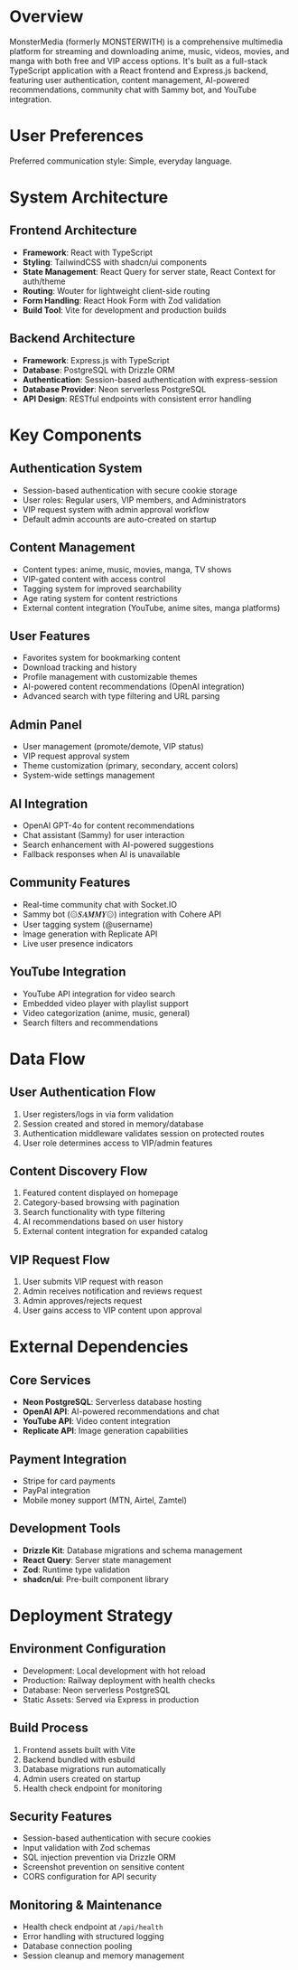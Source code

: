 # Overview

MonsterMedia (formerly MONSTERWITH) is a comprehensive multimedia platform for streaming and downloading anime, music, videos, movies, and manga with both free and VIP access options. It's built as a full-stack TypeScript application with a React frontend and Express.js backend, featuring user authentication, content management, AI-powered recommendations, community chat with Sammy bot, and YouTube integration.

# User Preferences

Preferred communication style: Simple, everyday language.

# System Architecture

## Frontend Architecture
- **Framework**: React with TypeScript
- **Styling**: TailwindCSS with shadcn/ui components
- **State Management**: React Query for server state, React Context for auth/theme
- **Routing**: Wouter for lightweight client-side routing
- **Form Handling**: React Hook Form with Zod validation
- **Build Tool**: Vite for development and production builds

## Backend Architecture
- **Framework**: Express.js with TypeScript
- **Database**: PostgreSQL with Drizzle ORM
- **Authentication**: Session-based authentication with express-session
- **Database Provider**: Neon serverless PostgreSQL
- **API Design**: RESTful endpoints with consistent error handling

# Key Components

## Authentication System
- Session-based authentication with secure cookie storage
- User roles: Regular users, VIP members, and Administrators
- VIP request system with admin approval workflow
- Default admin accounts are auto-created on startup

## Content Management
- Content types: anime, music, movies, manga, TV shows
- VIP-gated content with access control
- Tagging system for improved searchability
- Age rating system for content restrictions
- External content integration (YouTube, anime sites, manga platforms)

## User Features
- Favorites system for bookmarking content
- Download tracking and history
- Profile management with customizable themes
- AI-powered content recommendations (OpenAI integration)
- Advanced search with type filtering and URL parsing

## Admin Panel
- User management (promote/demote, VIP status)
- VIP request approval system
- Theme customization (primary, secondary, accent colors)
- System-wide settings management

## AI Integration
- OpenAI GPT-4o for content recommendations
- Chat assistant (Sammy) for user interaction
- Search enhancement with AI-powered suggestions
- Fallback responses when AI is unavailable

## Community Features
- Real-time community chat with Socket.IO
- Sammy bot (۞𝑺𝑨𝑴𝑴𝒀۞) integration with Cohere API
- User tagging system (@username)
- Image generation with Replicate API
- Live user presence indicators

## YouTube Integration
- YouTube API integration for video search
- Embedded video player with playlist support
- Video categorization (anime, music, general)
- Search filters and recommendations

# Data Flow

## User Authentication Flow
1. User registers/logs in via form validation
2. Session created and stored in memory/database
3. Authentication middleware validates session on protected routes
4. User role determines access to VIP/admin features

## Content Discovery Flow
1. Featured content displayed on homepage
2. Category-based browsing with pagination
3. Search functionality with type filtering
4. AI recommendations based on user history
5. External content integration for expanded catalog

## VIP Request Flow
1. User submits VIP request with reason
2. Admin receives notification and reviews request
3. Admin approves/rejects request
4. User gains access to VIP content upon approval

# External Dependencies

## Core Services
- **Neon PostgreSQL**: Serverless database hosting
- **OpenAI API**: AI-powered recommendations and chat
- **YouTube API**: Video content integration
- **Replicate API**: Image generation capabilities

## Payment Integration
- Stripe for card payments
- PayPal integration
- Mobile money support (MTN, Airtel, Zamtel)

## Development Tools
- **Drizzle Kit**: Database migrations and schema management
- **React Query**: Server state management
- **Zod**: Runtime type validation
- **shadcn/ui**: Pre-built component library

# Deployment Strategy

## Environment Configuration
- Development: Local development with hot reload
- Production: Railway deployment with health checks
- Database: Neon serverless PostgreSQL
- Static Assets: Served via Express in production

## Build Process
1. Frontend assets built with Vite
2. Backend bundled with esbuild
3. Database migrations run automatically
4. Admin users created on startup
5. Health check endpoint for monitoring

## Security Features
- Session-based authentication with secure cookies
- Input validation with Zod schemas
- SQL injection prevention via Drizzle ORM
- Screenshot prevention on sensitive content
- CORS configuration for API security

## Monitoring & Maintenance
- Health check endpoint at `/api/health`
- Error handling with structured logging
- Database connection pooling
- Session cleanup and memory management